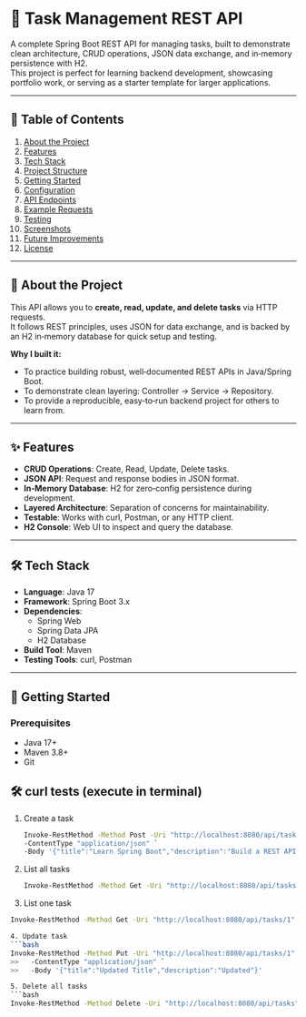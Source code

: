 # 📝 Task Management REST API

A complete Spring Boot REST API for managing tasks, built to demonstrate clean architecture, CRUD operations, JSON data exchange, and in‑memory persistence with H2.  
This project is perfect for learning backend development, showcasing portfolio work, or serving as a starter template for larger applications.

---

## 📖 Table of Contents
1. [About the Project](#about-the-project)
2. [Features](#features)
3. [Tech Stack](#tech-stack)
4. [Project Structure](#project-structure)
5. [Getting Started](#getting-started)
6. [Configuration](#configuration)
7. [API Endpoints](#api-endpoints)
8. [Example Requests](#example-requests)
9. [Testing](#testing)
10. [Screenshots](#screenshots)
11. [Future Improvements](#future-improvements)
12. [License](#license)

---

## 📌 About the Project

This API allows you to **create, read, update, and delete tasks** via HTTP requests.  
It follows REST principles, uses JSON for data exchange, and is backed by an H2 in‑memory database for quick setup and testing.

**Why I built it:**
- To practice building robust, well‑documented REST APIs in Java/Spring Boot.
- To demonstrate clean layering: Controller → Service → Repository.
- To provide a reproducible, easy‑to‑run backend project for others to learn from.

---

## ✨ Features

- **CRUD Operations**: Create, Read, Update, Delete tasks.
- **JSON API**: Request and response bodies in JSON format.
- **In‑Memory Database**: H2 for zero‑config persistence during development.
- **Layered Architecture**: Separation of concerns for maintainability.
- **Testable**: Works with curl, Postman, or any HTTP client.
- **H2 Console**: Web UI to inspect and query the database.

---

## 🛠 Tech Stack

- **Language**: Java 17
- **Framework**: Spring Boot 3.x
- **Dependencies**:
  - Spring Web
  - Spring Data JPA
  - H2 Database
- **Build Tool**: Maven
- **Testing Tools**: curl, Postman

---

## 🚀 Getting Started

### Prerequisites
- Java 17+
- Maven 3.8+
- Git

## 🛠️ curl tests (execute in terminal)

1. Create a task
    ```bash
    Invoke-RestMethod -Method Post -Uri "http://localhost:8080/api/tasks" `  
    -ContentType "application/json" `
    -Body '{"title":"Learn Spring Boot","description":"Build a REST API"}'

2. List all tasks
    ```bash
    Invoke-RestMethod -Method Get -Uri "http://localhost:8080/api/tasks"

3. List one task
  ```bash
  Invoke-RestMethod -Method Get -Uri "http://localhost:8080/api/tasks/1"

4. Update task
  ```bash
  Invoke-RestMethod -Method Put -Uri "http://localhost:8080/api/tasks/1" ` 
  >>   -ContentType "application/json" `
  >>   -Body '{"title":"Updated Title","description":"Updated"}'

5. Delete all tasks
  ```bash
  Invoke-RestMethod -Method Delete -Uri "http://localhost:8080/api/tasks"




